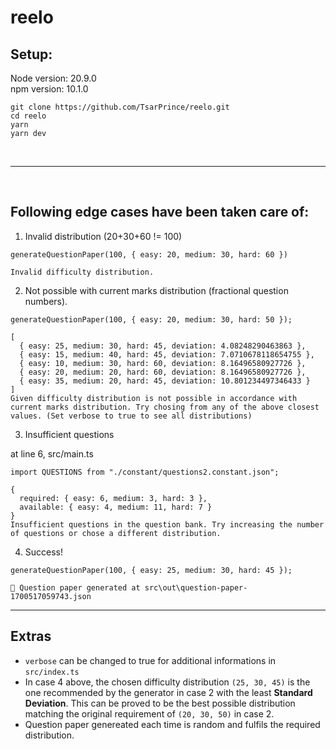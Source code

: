 # reelo

## Setup:

Node version: 20.9.0<br/>
npm version: 10.1.0

```
git clone https://github.com/TsarPrince/reelo.git
cd reelo
yarn
yarn dev
```

<br><hr><br>

## Following edge cases have been taken care of:

1. Invalid distribution (20+30+60 != 100)

`generateQuestionPaper(100, { easy: 20, medium: 30, hard: 60 })`

```
Invalid difficulty distribution.
```

2. Not possible with current marks distribution (fractional question numbers).

`generateQuestionPaper(100, { easy: 20, medium: 30, hard: 50 });`

```
[
  { easy: 25, medium: 30, hard: 45, deviation: 4.08248290463863 },
  { easy: 15, medium: 40, hard: 45, deviation: 7.0710678118654755 },
  { easy: 10, medium: 30, hard: 60, deviation: 8.16496580927726 },
  { easy: 20, medium: 20, hard: 60, deviation: 8.16496580927726 },
  { easy: 35, medium: 20, hard: 45, deviation: 10.801234497346433 }
]
Given difficulty distribution is not possible in accordance with current marks distribution. Try chosing from any of the above closest values. (Set verbose to true to see all distributions)
```

3. Insufficient questions

at line 6, src/main.ts

`import QUESTIONS from "./constant/questions2.constant.json";`

```
{
  required: { easy: 6, medium: 3, hard: 3 },
  available: { easy: 4, medium: 11, hard: 7 }
}
Insufficient questions in the question bank. Try increasing the number of questions or chose a different distribution.
```

4. Success!

`generateQuestionPaper(100, { easy: 25, medium: 30, hard: 45 });`

```
🎊 Question paper generated at src\out\question-paper-1700517059743.json
```

<hr>

## Extras

- `verbose` can be changed to true for additional informations in `src/index.ts`
- In case 4 above, the chosen difficulty distribution `(25, 30, 45)` is the one recommended by the generator in case 2 with the least **Standard Deviation**. This can be proved to be the best possible distribution matching the original requirement of `(20, 30, 50)` in case 2.
- Question paper genereated each time is random and fulfils the required distribution.
